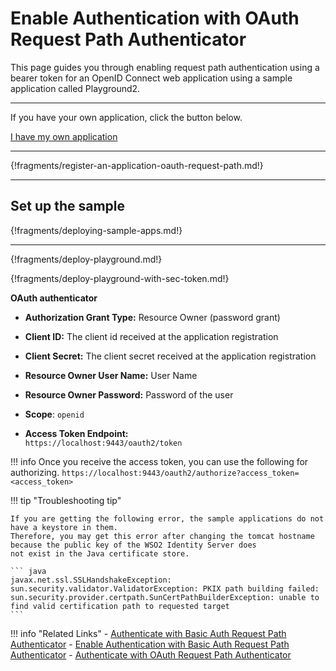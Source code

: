 # Enable Authentication with OAuth Request Path Authenticator

This page guides you through enabling request path authentication using a bearer token
for an OpenID Connect web application using a sample application called Playground2. 

----
If you have your own application, click the button below.

<a class="samplebtn_a" href="../../guides/basic-auth-request-path" rel="nofollow noopener">I have my own application</a>

----

{!fragments/register-an-application-oauth-request-path.md!}

----
## Set up the sample 

{!fragments/deploying-sample-apps.md!}

---

{!fragments/deploy-playground.md!}


{!fragments/deploy-playground-with-sec-token.md!}


 **OAuth authenticator**
 
 -   **Authorization Grant Type:** Resource Owner (password grant)
 -   **Client ID:** The client id received at the application registration  
 -   **Client Secret:** The client secret received at the application registration 
 -   **Resource Owner User Name:** User Name
 -   **Resource Owner Password:** Password of the user
 -   **Scope**: `openid`
 
 -   **Access Token Endpoint:**
     `                               https://localhost:9443/oauth2/token                             `
 
!!! info
    Once you receive the access token, you can use the following for authorizing.
    ```https://localhost:9443/oauth2/authorize?access_token=<access_token>```
         

!!! tip "Troubleshooting tip"

	If you are getting the following error, the sample applications do not have a keystore in them.
	Therefore, you may get this error after changing the tomcat hostname because the public key of the WSO2 Identity Server does
	not exist in the Java certificate store.

	``` java
	javax.net.ssl.SSLHandshakeException: sun.security.validator.ValidatorException: PKIX path building failed: 			sun.security.provider.certpath.SunCertPathBuilderException: unable to find valid certification path to requested target
	```

!!! info "Related Links"
     -   [Authenticate with Basic Auth Request Path Authenticator](../../guides/basic-auth-request-path)
     -   [Enable Authentication with Basic Auth Request Path Authenticator](../../quick-starts/basic-auth-request-path-sample)
     -   [Authenticate with OAuth Request Path Authenticator](../../guides/oauth-request-path)
     
           
